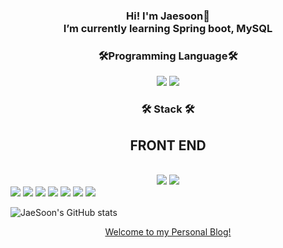 
<h3 align="center"><b>Hi! I'm Jaesoon👋</b><br>
I’m currently learning Spring boot, MySQL<br>
</h3>

<h3 align="center"><b>🛠Programming Language🛠</b></h3>
<p align="center">
  <img src="https://img.shields.io/badge/python-3776AB?style=for-the-badge&logo=Python&logoColor=white"> 
  <img src="https://img.shields.io/badge/java-007396?style=for-the-badge&logo=java&logoColor=white"> 
</p>

<h3 align="center"><b>🛠 Stack 🛠</b></h3>
<p align="center">
  <div align="center">
    <h2 align="center">FRONT END</h2><br>
    <img src="https://img.shields.io/badge/html5-E34F26?style=for-the-badge&logo=html5&logoColor=white">
    <img src="https://img.shields.io/badge/JavaScript-F7DF1E?style=for-the-badge&logo=JavaScript&logoColor=white">
  </div>
  <img src="https://img.shields.io/badge/pytorch-EE4C2C?style=for-the-badge&logo=pytorch&logoColor=white">
  <img src="https://img.shields.io/badge/TensorFlow-FF6F00?style=for-the-badge&logo=TensorFlow&logoColor=white"/>
  <img src="https://img.shields.io/badge/Keras-%23D00000.svg?style=for-the-badge&logo=Keras&logoColor=white">
  <img src="https://img.shields.io/badge/opencv-%23white.svg?style=for-the-badge&logo=opencv&logoColor=white">
  <img src="https://img.shields.io/badge/django-092E20?style=for-the-badge&logo=django&logoColor=white">
  <img src="https://img.shields.io/badge/selenium-43B02A?style=for-the-badge&logo=selenium&logoColor=white">
  <img src="https://img.shields.io/badge/mysql-4479A1?style=for-the-badge&logo=mysql&logoColor=white">
  
</p>

![JaeSoon's GitHub stats](https://github-readme-stats.vercel.app/api?username=Jae-soon&show_icons=true&theme=radical)

<p align="center">
  <a href="https://site1.ll1.jaesoon.site/">Welcome to my Personal Blog!</a>
</p>
<!--
**Jae-soon/Jae-soon** is a ✨ _special_ ✨ repository because its `README.md` (this file) appears on your GitHub profile.

Here are some ideas to get you started:

- 🔭 I’m currently working on ...
- 🌱 I’m currently learning ...
- 👯 I’m looking to collaborate on ...
- 🤔 I’m looking for help with ...
- 💬 Ask me about ...
- 📫 How to reach me: ...
- 😄 Pronouns: ...
- ⚡ Fun fact: ...
-->
